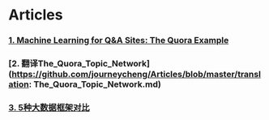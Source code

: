# Articles

### [1. Machine Learning for Q&A Sites: The Quora Example](https://github.com/journeycheng/Articles/blob/master/ML_for_Quora.md)

### [2. 翻译The_Quora_Topic_Network](https://github.com/journeycheng/Articles/blob/master/translation: The_Quora_Topic_Network.md)

### [3. 5种大数据框架对比](https://github.com/journeycheng/Articles/blob/master/5种大数据框架对比.md)
